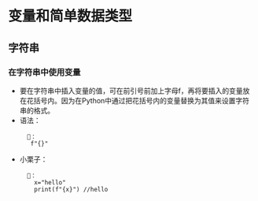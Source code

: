 # 变量和简单数据类型
## 字符串
### 在字符串中使用变量
- 要在字符串中插入变量的值，可在前引号前加上字母f，再将要插入的变量放在花括号内。因为在Python中通过把花括号内的变量替换为其值来设置字符串的格式。
- 语法：
   ```
     🌰：
      f"{}"
   ```
- 小栗子：
   ```
     🌰：
       x="hello"
       print(f"{x}") //hello
   ```
